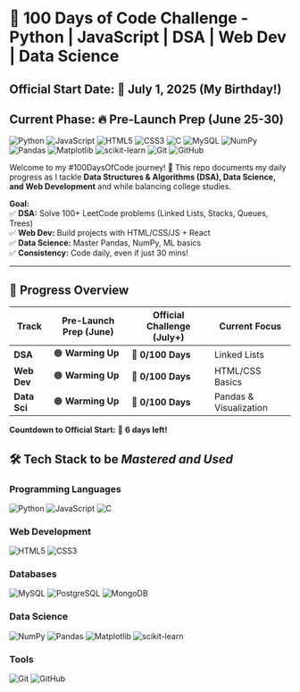 # 🚀 100 Days of Code Challenge - Python | JavaScript | DSA | Web Dev | Data Science

## Official Start Date: 🎂 July 1, 2025 (My Birthday!)  
## Current Phase: 🔥 Pre-Launch Prep (June 25-30)

![Python](https://img.shields.io/badge/Python-3776AB?logo=python&logoColor=white)
![JavaScript](https://img.shields.io/badge/JavaScript-F7DF1E?logo=javascript&logoColor=black)
![HTML5](https://img.shields.io/badge/HTML5-E34F26?logo=html5&logoColor=white)
![CSS3](https://img.shields.io/badge/CSS3-1572B6?logo=css3&logoColor=white)
![C](https://img.shields.io/badge/C-A8B9CC?logo=c&logoColor=black)
![MySQL](https://img.shields.io/badge/MySQL-4479A1?logo=mysql&logoColor=white)
![NumPy](https://img.shields.io/badge/NumPy-013243?logo=numpy&logoColor=white)
![Pandas](https://img.shields.io/badge/Pandas-150458?logo=pandas&logoColor=white)
![Matplotlib](https://img.shields.io/badge/Matplotlib-11557C?logo=python&logoColor=white)
![scikit-learn](https://img.shields.io/badge/scikit--learn-F7931E?logo=scikit-learn&logoColor=white)
![Git](https://img.shields.io/badge/Git-F05032?logo=git&logoColor=white)
![GitHub](https://img.shields.io/badge/GitHub-181717?logo=github&logoColor=white)


Welcome to my #100DaysOfCode journey! 🌟 This repo documents my daily progress as I tackle **Data Structures & Algorithms (DSA), Data Science, and Web Development** and  while balancing college studies.  

**Goal:**  
✅ **DSA:** Solve 100+ LeetCode problems (Linked Lists, Stacks, Queues, Trees)  
✅ **Web Dev:** Build projects with HTML/CSS/JS + React  
✅ **Data Science:** Master Pandas, NumPy, ML basics  
✅ **Consistency:** Code daily, even if just 30 mins!  

---

## 📌 Progress Overview  

| Track         | Pre-Launch Prep (June) | Official Challenge (July+) | Current Focus          |
|--------------|-----------------------|---------------------------|------------------------|
| **DSA**      | 🟠 **Warming Up**      | 🔴 **0/100 Days**         | Linked Lists           |
| **Web Dev**  | 🟠 **Warming Up**      | 🔴 **0/100 Days**         | HTML/CSS Basics        |
| **Data Sci** | 🟠 **Warming Up**      | 🔴 **0/100 Days**         | Pandas & Visualization |

**Countdown to Official Start:** 🎂 **6 days left!**  

## 🛠 Tech Stack to be *Mastered and Used*

### **Programming Languages**
![Python](https://img.shields.io/badge/-Python-3776AB?logo=python&logoColor=white)
![JavaScript](https://img.shields.io/badge/-JavaScript-F7DF1E?logo=javascript&logoColor=black)
![C](https://img.shields.io/badge/-C-A8B9CC?logo=c&logoColor=black)

### **Web Development**
![HTML5](https://img.shields.io/badge/-HTML5-E34F26?logo=html5&logoColor=white)
![CSS3](https://img.shields.io/badge/-CSS3-1572B6?logo=css3&logoColor=white)

### **Databases**
![MySQL](https://img.shields.io/badge/-MySQL-4479A1?logo=mysql&logoColor=white)
![PostgreSQL](https://img.shields.io/badge/PostgreSQL-4169E1?logo=postgresql&logoColor=white)
![MongoDB](https://img.shields.io/badge/MongoDB-47A248?logo=mongodb&logoColor=white)

### **Data Science**
![NumPy](https://img.shields.io/badge/-NumPy-013243?logo=numpy&logoColor=white)
![Pandas](https://img.shields.io/badge/-Pandas-150458?logo=pandas&logoColor=white)
![Matplotlib](https://img.shields.io/badge/-Matplotlib-11557C?logo=python&logoColor=white)
![scikit-learn](https://img.shields.io/badge/-scikit--learn-F7931E?logo=scikit-learn&logoColor=white)

### **Tools**
![Git](https://img.shields.io/badge/-Git-F05032?logo=git&logoColor=white)
![GitHub](https://img.shields.io/badge/-GitHub-181717?logo=github&logoColor=white)

